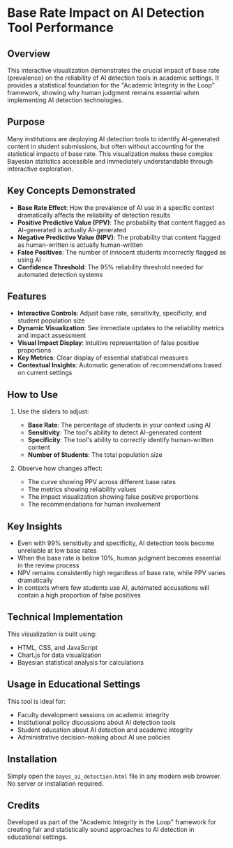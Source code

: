 # Base Rate Impact on AI Detection Tool Performance

## Overview

This interactive visualization demonstrates the crucial impact of base rate (prevalence) on the reliability of AI detection tools in academic settings. It provides a statistical foundation for the "Academic Integrity in the Loop" framework, showing why human judgment remains essential when implementing AI detection technologies.

## Purpose

Many institutions are deploying AI detection tools to identify AI-generated content in student submissions, but often without accounting for the statistical impacts of base rate. This visualization makes these complex Bayesian statistics accessible and immediately understandable through interactive exploration.

## Key Concepts Demonstrated

- **Base Rate Effect**: How the prevalence of AI use in a specific context dramatically affects the reliability of detection results
- **Positive Predictive Value (PPV)**: The probability that content flagged as AI-generated is actually AI-generated
- **Negative Predictive Value (NPV)**: The probability that content flagged as human-written is actually human-written
- **False Positives**: The number of innocent students incorrectly flagged as using AI
- **Confidence Threshold**: The 95% reliability threshold needed for automated detection systems

## Features

- **Interactive Controls**: Adjust base rate, sensitivity, specificity, and student population size
- **Dynamic Visualization**: See immediate updates to the reliability metrics and impact assessment
- **Visual Impact Display**: Intuitive representation of false positive proportions
- **Key Metrics**: Clear display of essential statistical measures
- **Contextual Insights**: Automatic generation of recommendations based on current settings

## How to Use

1. Use the sliders to adjust:
   - **Base Rate**: The percentage of students in your context using AI
   - **Sensitivity**: The tool's ability to detect AI-generated content
   - **Specificity**: The tool's ability to correctly identify human-written content
   - **Number of Students**: The total population size

2. Observe how changes affect:
   - The curve showing PPV across different base rates
   - The metrics showing reliability values
   - The impact visualization showing false positive proportions
   - The recommendations for human involvement

## Key Insights

- Even with 99% sensitivity and specificity, AI detection tools become unreliable at low base rates
- When the base rate is below 10%, human judgment becomes essential in the review process
- NPV remains consistently high regardless of base rate, while PPV varies dramatically
- In contexts where few students use AI, automated accusations will contain a high proportion of false positives

## Technical Implementation

This visualization is built using:
- HTML, CSS, and JavaScript
- Chart.js for data visualization
- Bayesian statistical analysis for calculations

## Usage in Educational Settings

This tool is ideal for:
- Faculty development sessions on academic integrity
- Institutional policy discussions about AI detection tools
- Student education about AI detection and academic integrity
- Administrative decision-making about AI use policies

## Installation

Simply open the `bayes_ai_detection.html` file in any modern web browser. No server or installation required.

## Credits

Developed as part of the "Academic Integrity in the Loop" framework for creating fair and statistically sound approaches to AI detection in educational settings.
